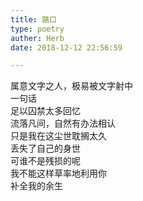 ```yaml
---  
title: 路口  
type: poetry  
auther: Herb  
date: 2018-12-12 22:56:59  

---  
```

属意文字之人，极易被文字射中  
一句话  
足以囚禁太多回忆    
流落凡间，自然有办法相认  
只是我在这尘世耽搁太久  
丢失了自己的身世    
可谁不是残损的呢  
我不能这样草率地利用你  
补全我的余生  
